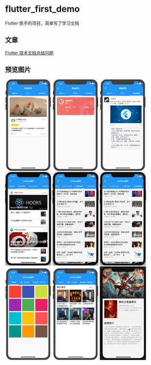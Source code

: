 # flutter_first_demo

Flutter 练手的项目，简单写了学习文档


## 文章

[Flutter 技术文档总结问题](https://www.jianshu.com/p/63f335af18fe)

## 预览图片
<div>
  <img width="30%" src="https://github.com/Tamas2016/Flutter_Demo/blob/master/lib/view/basic_widget/screen_shots/pet_card.png"/>
    <img width="30%" src="https://github.com/Tamas2016/Flutter_Demo/blob/master/lib/view/basic_widget/screen_shots/credit_card.png"/>
    <img width="30%" src="https://github.com/Tamas2016/Flutter_Demo/blob/master/lib/view/basic_widget/screen_shots/friend_circle.png"/>
  <img width="30%" src="https://github.com/Tamas2016/Flutter_Demo/blob/master/lib/view/list_view/screen_shots/builder_usage.gif"/>
  <img width="30%"
       src="https://github.com/Tamas2016/Flutter_Demo/blob/master/lib/view/list_view/screen_shots/pull_down_refresh_usage.gif"/>
  <img width="30%" src="https://github.com/Tamas2016/Flutter_Demo/blob/master/lib/view/list_view/screen_shots/pull_up_load_more_usage.gif"/>
  <img width="30%" src="https://github.com/Tamas2016/Flutter_Demo/blob/master/lib/view/grid_view/screen_shots/color_grids.png"/>
  <img width="30%" src="https://github.com/Tamas2016/Flutter_Demo/blob/master/lib/view/grid_view/screen_shots/programme_list.png"/>
  <img width="30%" src="https://github.com/Tamas2016/Flutter_Demo/blob/master/lib/view/sliver_widgets/screen_shots/custom-sliver-header.gif"/>
</div>

